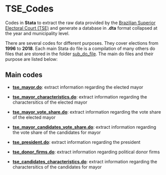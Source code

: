 # TSE_Codes

Codes in **Stata** to extract the raw data provided by the [Brazilian Superior Electoral Court (TSE)](http://www.tse.jus.br/eleicoes/estatisticas/repositorio-de-dados-eleitorais-1/repositorio-de-dados-eleitorais "Superior Electoral Court (TSE)") and generate a database in **.dta** format collapsed at the year and municipality level.

There are several codes for different purposes. They cover elections from **1996** to **2018**. Each main Stata do file is a compilation of many others do files that are stored in the folder [sub_do_file](./_sub_do_file). The main do files and their purpose are listed below:

## Main codes

* [**tse_mayor.do**](./tse_mayor.do):  extract information regarding the elected mayor  

* [**tse_mayor_characteristics.do**](./tse_mayor_characteristics.do): extract information regarding the charactersitics of the elected mayor 

* [**tse_mayor_vote_share.do**](./tse_mayor_vote_share.do): extract information regarding the vote share of the elected mayor 

* [**tse_mayor_candidates_vote_share.do**](./tse_candidates_characteristics.do): extract information regarding the vote share of the candidates for mayor 

* [**tse_president.do**](./tse_president.do): extract information regarding the president

* [**tse_donor_firms.do**](./tse_donor_firms.do): extract information regarding political donor firms

* [**tse_candidates_characteristics.do**](./tse_candidates_characteristics.do): extract information regarding the charactersitics of the candidates for mayor 
